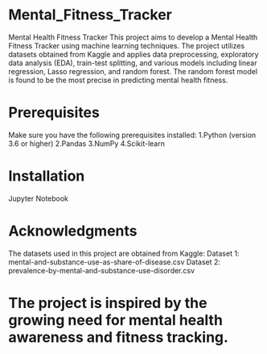 # Mental_Fitness_Tracker
Mental Health Fitness Tracker
This project aims to develop a Mental Health Fitness Tracker using machine learning techniques. The project utilizes datasets obtained from Kaggle and applies data preprocessing, exploratory data analysis (EDA), train-test splitting, and various models including linear regression, Lasso regression, and random forest. The random forest model is found to be the most precise in predicting mental health fitness.

# Prerequisites

Make sure you have the following prerequisites installed:
1.Python (version 3.6 or higher)
2.Pandas
3.NumPy
4.Scikit-learn

# Installation
Jupyter Notebook

# Acknowledgments
The datasets used in this project are obtained from Kaggle:
Dataset 1: mental-and-substance-use-as-share-of-disease.csv
Dataset 2: prevalence-by-mental-and-substance-use-disorder.csv

# The project is inspired by the growing need for mental health awareness and fitness tracking.
